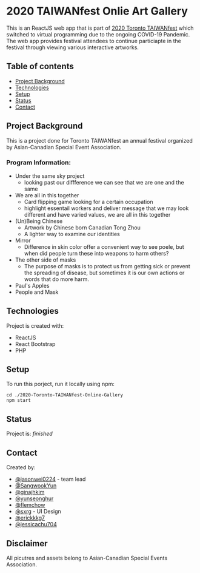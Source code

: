 # 2020 TAIWANfest Onlie Art Gallery
This is an ReactJS web app that is part of [2020 Toronto TAIWANfest](http://torontotaiwanfest.ca/) which switched to virtual programming due to the ongoing COVID-19 Pandemic.
The web app provides festival attendees to continue particiapte in the festival through viewing various interactive artworks. 

## Table of contents
* [Project Background ](#project-background)
* [Technologies](#technologies)
* [Setup](#setup)
* [Status](#status)
* [Contact](#contact)


## Project Background 
This is a project done for Toronto TAIWANfest an annual festival organized by Asian-Canadian Special Event Association. 

### Program Information:
* Under the same sky project 
   * looking past our diffference we can see that we are one and the same
* We are all in this together
   * Card flipping game looking for a certain occupation
   * highlight essentail workers and deliver message that we may look different and have varied values, we are all in this together
* (Un)Being Chinese
   * Artwork by Chinese born Canadian Tong Zhou 
   * A lighter way to examine our identities
* Mirror
   * Difference in skin color offer a convenient way to see poele, but when did people turn these into weapons to harm others?
* The other side of masks
  * The purpose of masks is to protect us from getting sick or prevent the spreading of disease, but sometimes it is our own actions or words that do more harm.
* Paul's Apples
* People and Mask

## Technologies 
Project is created with:
* ReactJS 
* React Bootstrap 
* PHP


## Setup
To run this porject, run it locally using npm:

```
cd ./2020-Toronto-TAIWANfest-Online-Gallery
npm start
```

## Status 
Project is: _finished_

## Contact 
Created by: 
* [@jasonwei0224](https://github.com/jasonwei0224) - team lead 
* [@SangwookYun](https://github.com/SangwookYun)
* [@ginajhkim](https://github.com/ginajhkim)
* [@yunseonghur](https://github.com/yunseonghur)
* [@flemchow](https://github.com/flemchow)
* [@sxrg](https://github.com/sxrg) - UI Design
* [@erickkkg7](https://github.com/erickkkg7)
* [@jessicachu704](https://github.com/jessicachu704)

## Disclaimer 
All picutres and assets belong to Asian-Canadian Special Events Association. 

